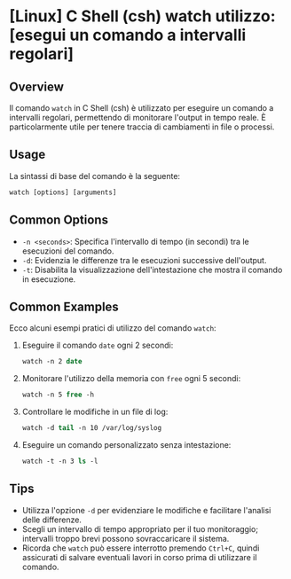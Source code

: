# [Linux] C Shell (csh) watch utilizzo: [esegui un comando a intervalli regolari]

## Overview
Il comando `watch` in C Shell (csh) è utilizzato per eseguire un comando a intervalli regolari, permettendo di monitorare l'output in tempo reale. È particolarmente utile per tenere traccia di cambiamenti in file o processi.

## Usage
La sintassi di base del comando è la seguente:

```csh
watch [options] [arguments]
```

## Common Options
- `-n <seconds>`: Specifica l'intervallo di tempo (in secondi) tra le esecuzioni del comando.
- `-d`: Evidenzia le differenze tra le esecuzioni successive dell'output.
- `-t`: Disabilita la visualizzazione dell'intestazione che mostra il comando in esecuzione.

## Common Examples
Ecco alcuni esempi pratici di utilizzo del comando `watch`:

1. Eseguire il comando `date` ogni 2 secondi:
   ```csh
   watch -n 2 date
   ```

2. Monitorare l'utilizzo della memoria con `free` ogni 5 secondi:
   ```csh
   watch -n 5 free -h
   ```

3. Controllare le modifiche in un file di log:
   ```csh
   watch -d tail -n 10 /var/log/syslog
   ```

4. Eseguire un comando personalizzato senza intestazione:
   ```csh
   watch -t -n 3 ls -l
   ```

## Tips
- Utilizza l'opzione `-d` per evidenziare le modifiche e facilitare l'analisi delle differenze.
- Scegli un intervallo di tempo appropriato per il tuo monitoraggio; intervalli troppo brevi possono sovraccaricare il sistema.
- Ricorda che `watch` può essere interrotto premendo `Ctrl+C`, quindi assicurati di salvare eventuali lavori in corso prima di utilizzare il comando.